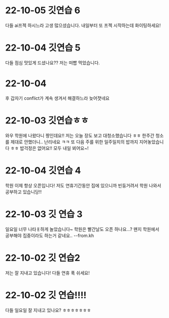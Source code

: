
# 22-10-05 깃연습 6
다들 ai프젝 하시느라 고생 많으셨습니다. 
내일부터 또 프젝 시작하는데 화이팅하세요!

# 22-10-04 깃연습 5
다들 점심 맛있게 드셨나요?? 
저는 떠빱 먹었습니다.

# 22-10-04
후 갑자기 conflict가 계속 생겨서 해결하느라 늦어졋네요

# 22-10-03 깃연습ㅎㅎ
와우 학원에 나왔다니 짱인데요!!
저는 오늘 장도 보고 대청소했습니다 ㅎㅎ
한주간 청소를 제대로 안했더니.. 난리네요 ㅋㅋ
또 다음 주를 위한 일주일치의 밥까지 지어놓았습니다 ㅎㅎ 밥걱정은 없어요!!
모두 내일 뵈어요~!

# 22-10-04 깃연습 4

학원 이제 항상 오픈입니다!
저도 연휴기간동안 집에 있으니까 빈둥거려서
학원 나와서 공부하고 있습니당!!

# 22-10-03 깃 연습 3

일요일 너무 나타ㅐ하게 놀았습니다~
학원은 빨간날도 오픈 하나요...?
왠지 학원에서 공부해야 집중이라도 하는거 같네요..
--from.kh

# 22-10-02 깃 연습2

저는 잘 지내고 있습니다! 다들 연휴 푹 쉬세요!

# 22-10-02 깃 연습!!!!

다들 일요일 잘 지내고 있나요?
ㅎㅎㅎㅎㅎㅎㅎ
